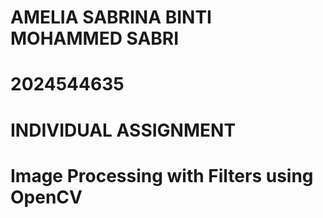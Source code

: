 # AMELIA SABRINA BINTI MOHAMMED SABRI
# 2024544635
# INDIVIDUAL ASSIGNMENT
# Image Processing with Filters using OpenCV
